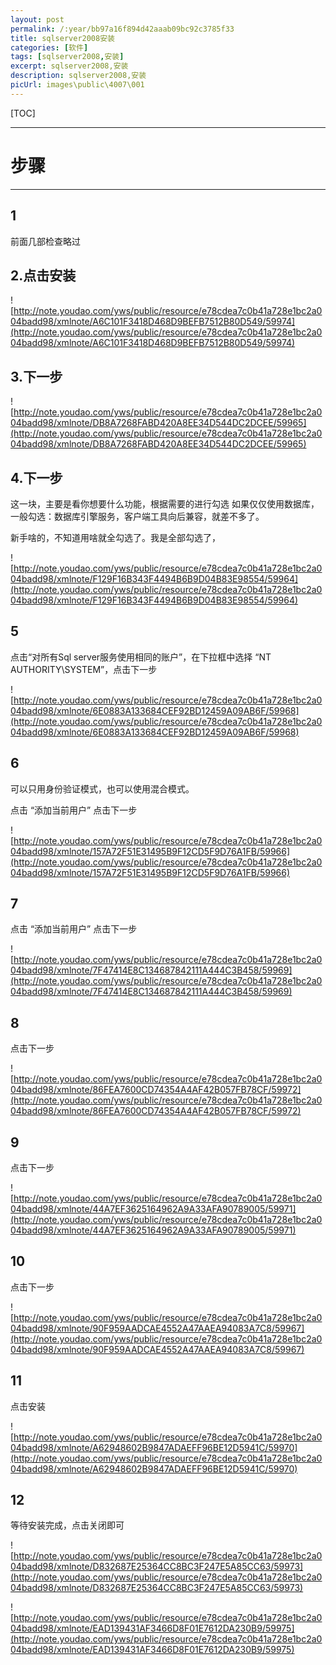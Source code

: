 ```yaml
---
layout: post
permalink: /:year/bb97a16f894d42aaab09bc92c3785f33
title: sqlserver2008安装
categories: [软件]
tags: [sqlserver2008,安装]
excerpt: sqlserver2008,安装
description: sqlserver2008,安装
picUrl: images\public\4007\001
---
```



[TOC]

---
# 步骤 #

---
## 1 ##

前面几部检查略过

## 2.点击安装 ##

![http://note.youdao.com/yws/public/resource/e78cdea7c0b41a728e1bc2a004badd98/xmlnote/A6C101F3418D468D9BEFB7512B80D549/59974](http://note.youdao.com/yws/public/resource/e78cdea7c0b41a728e1bc2a004badd98/xmlnote/A6C101F3418D468D9BEFB7512B80D549/59974)

## 3.下一步 ##

![http://note.youdao.com/yws/public/resource/e78cdea7c0b41a728e1bc2a004badd98/xmlnote/DB8A7268FABD420A8EE34D544DC2DCEE/59965](http://note.youdao.com/yws/public/resource/e78cdea7c0b41a728e1bc2a004badd98/xmlnote/DB8A7268FABD420A8EE34D544DC2DCEE/59965)

## 4.下一步 ##
这一块，主要是看你想要什么功能，根据需要的进行勾选
如果仅仅使用数据库，一般勾选：数据库引擎服务，客户端工具向后兼容，就差不多了。

新手啥的，不知道用啥就全勾选了。我是全部勾选了，

![http://note.youdao.com/yws/public/resource/e78cdea7c0b41a728e1bc2a004badd98/xmlnote/F129F16B343F4494B6B9D04B83E98554/59964](http://note.youdao.com/yws/public/resource/e78cdea7c0b41a728e1bc2a004badd98/xmlnote/F129F16B343F4494B6B9D04B83E98554/59964)

## 5 ##
点击“对所有Sql server服务使用相同的账户”，在下拉框中选择  “NT AUTHORITY\SYSTEM”，点击下一步

![http://note.youdao.com/yws/public/resource/e78cdea7c0b41a728e1bc2a004badd98/xmlnote/6E0883A133684CEF92BD12459A09AB6F/59968](http://note.youdao.com/yws/public/resource/e78cdea7c0b41a728e1bc2a004badd98/xmlnote/6E0883A133684CEF92BD12459A09AB6F/59968)

## 6 ##
可以只用身份验证模式，也可以使用混合模式。

点击 “添加当前用户”  点击下一步

![http://note.youdao.com/yws/public/resource/e78cdea7c0b41a728e1bc2a004badd98/xmlnote/157A72F51E31495B9F12CD5F9D76A1FB/59966](http://note.youdao.com/yws/public/resource/e78cdea7c0b41a728e1bc2a004badd98/xmlnote/157A72F51E31495B9F12CD5F9D76A1FB/59966)

## 7 ##

点击 “添加当前用户”  点击下一步

![http://note.youdao.com/yws/public/resource/e78cdea7c0b41a728e1bc2a004badd98/xmlnote/7F47414E8C134687842111A444C3B458/59969](http://note.youdao.com/yws/public/resource/e78cdea7c0b41a728e1bc2a004badd98/xmlnote/7F47414E8C134687842111A444C3B458/59969)

## 8 ##
点击下一步

![http://note.youdao.com/yws/public/resource/e78cdea7c0b41a728e1bc2a004badd98/xmlnote/86FEA7600CD74354A4AF42B057FB78CF/59972](http://note.youdao.com/yws/public/resource/e78cdea7c0b41a728e1bc2a004badd98/xmlnote/86FEA7600CD74354A4AF42B057FB78CF/59972)

## 9 ##
点击下一步

![http://note.youdao.com/yws/public/resource/e78cdea7c0b41a728e1bc2a004badd98/xmlnote/44A7EF3625164962A9A33AFA90789005/59971](http://note.youdao.com/yws/public/resource/e78cdea7c0b41a728e1bc2a004badd98/xmlnote/44A7EF3625164962A9A33AFA90789005/59971)

## 10 ##
点击下一步

![http://note.youdao.com/yws/public/resource/e78cdea7c0b41a728e1bc2a004badd98/xmlnote/90F959AADCAE4552A47AAEA94083A7C8/59967](http://note.youdao.com/yws/public/resource/e78cdea7c0b41a728e1bc2a004badd98/xmlnote/90F959AADCAE4552A47AAEA94083A7C8/59967)  

## 11 ##
点击安装

![http://note.youdao.com/yws/public/resource/e78cdea7c0b41a728e1bc2a004badd98/xmlnote/A62948602B9847ADAEFF96BE12D5941C/59970](http://note.youdao.com/yws/public/resource/e78cdea7c0b41a728e1bc2a004badd98/xmlnote/A62948602B9847ADAEFF96BE12D5941C/59970)

## 12 #
等待安装完成，点击关闭即可

![http://note.youdao.com/yws/public/resource/e78cdea7c0b41a728e1bc2a004badd98/xmlnote/D832687E25364CC8BC3F247E5A85CC63/59973](http://note.youdao.com/yws/public/resource/e78cdea7c0b41a728e1bc2a004badd98/xmlnote/D832687E25364CC8BC3F247E5A85CC63/59973)

![http://note.youdao.com/yws/public/resource/e78cdea7c0b41a728e1bc2a004badd98/xmlnote/EAD139431AF3466D8F01E7612DA230B9/59975](http://note.youdao.com/yws/public/resource/e78cdea7c0b41a728e1bc2a004badd98/xmlnote/EAD139431AF3466D8F01E7612DA230B9/59975)





